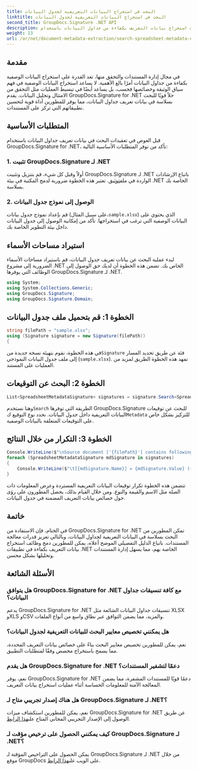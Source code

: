 ```yaml
---
title: البحث في استخراج البيانات التعريفية لجدول البيانات
linktitle: البحث في استخراج البيانات التعريفية لجدول البيانات
second_title: GroupDocs.Signature .NET API
description: يمكنك استخراج بيانات التعريف بكفاءة من جداول البيانات باستخدام GroupDocs.Signature لـ .NET. تعزيز إدارة الوثائق وتحليلها دون عناء.
weight: 13
url: /ar/net/document-metadata-extraction/search-spreadsheet-metadata-extraction/
---
```

## مقدمة
في مجال إدارة المستندات والتحقق منها، تعد القدرة على استخراج البيانات الوصفية بكفاءة من جداول البيانات أمرًا بالغ الأهمية. لا يساعد استخراج البيانات الوصفية في فهم سياق الوثيقة وخصائصها فحسب، بل يساعد أيضًا في تبسيط العمليات مثل التحقق من الامتثال وتحليل البيانات. يقدم GroupDocs.Signature for .NET حلاً قويًا للبحث بسلاسة في بيانات تعريف جداول البيانات، مما يوفر للمطورين أداة قوية لتحسين تطبيقاتهم التي تركز على المستندات.
## المتطلبات الأساسية
قبل الغوص في تعقيدات البحث في بيانات تعريف جداول البيانات باستخدام GroupDocs.Signature for .NET، تأكد من توفر المتطلبات الأساسية التالية:
### 1. تثبيت GroupDocs.Signature لـ .NET
 أولاً وقبل كل شيء، قم بتنزيل وتثبيت GroupDocs.Signature لـ .NET باتباع الإرشادات الواردة في ملف[توثيق](https://tutorials.groupdocs.com/signature/net/). تعتبر هذه الخطوة ضرورية لدمج المكتبة في بيئة .NET الخاصة بك بسلاسة.
### 2. الوصول إلى نموذج جدول البيانات
قم بإعداد نموذج جدول بيانات (على سبيل المثال،`sample.xlsx`) الذي يحتوي على البيانات الوصفية التي ترغب في استخراجها. تأكد من إمكانية الوصول إلى جدول البيانات داخل بيئة التطوير الخاصة بك.

## استيراد مساحات الأسماء
لبدء عملية البحث عن بيانات تعريف جدول البيانات، قم باستيراد مساحات الأسماء الضرورية إلى مشروع .NET الخاص بك. تضمن هذه الخطوة أن لديك حق الوصول إلى الوظائف التي يوفرها GroupDocs.Signature لـ .NET.

```csharp
using System;
using System.Collections.Generic;
using GroupDocs.Signature;
using GroupDocs.Signature.Domain;
```
## الخطوة 1: قم بتحميل ملف جدول البيانات
```csharp
string filePath = "sample.xlsx";
using (Signature signature = new Signature(filePath))
{
```
 في هذه الخطوة، نقوم بتهيئة نسخة جديدة من`Signature` فئة عن طريق تحديد المسار إلى ملف جدول البيانات النموذجي (`sample.xlsx`). تمهد هذه الخطوة الطريق لمزيد من العمليات على المستند.
## الخطوة 2: البحث عن التوقيعات
```csharp
List<SpreadsheetMetadataSignature> signatures = signature.Search<SpreadsheetMetadataSignature>(SignatureType.Metadata);
```
 وهنا نستخدم`Search` الطريقة التي توفرها GroupDocs.Signature للبحث عن توقيعات البيانات التعريفية داخل جدول البيانات. نحدد نوع التوقيع ك`Metadata` للتركيز بشكل خاص على التوقيعات المتعلقة بالبيانات الوصفية.
## الخطوة 3: التكرار من خلال النتائج
```csharp
Console.WriteLine($"\nSource document ['{filePath}'] contains following signatures.");
foreach (SpreadsheetMetadataSignature mdSignature in signatures)
{
    Console.WriteLine($"\t[{mdSignature.Name}] = {mdSignature.Value} ({mdSignature.Type})");
}
```
تتضمن هذه الخطوة تكرار توقيعات البيانات التعريفية المستردة وعرض المعلومات ذات الصلة مثل الاسم والقيمة والنوع. ومن خلال القيام بذلك، يحصل المطورون على رؤى حول خصائص بيانات التعريف المضمنة في جدول البيانات.

## خاتمة
في الختام، فإن الاستفادة من GroupDocs.Signature for .NET تمكن المطورين من البحث بسلاسة في البيانات التعريفية لجداول البيانات، وبالتالي تعزيز قدرات معالجة المستندات. باتباع الدليل التفصيلي الموضح أعلاه، يمكن للمطورين دمج وظائف استخراج بيانات التعريف بكفاءة في تطبيقات .NET الخاصة بهم، مما يسهل إدارة المستندات وتحليلها بشكل محسن.
## الأسئلة الشائعة
### هل يتوافق GroupDocs.Signature for .NET مع كافة تنسيقات جداول البيانات؟
يدعم GroupDocs.Signature for .NET تنسيقات جداول البيانات الشائعة مثل XLSX وXLS وCSV والمزيد، مما يضمن التوافق عبر نطاق واسع من أنواع الملفات.
### هل يمكنني تخصيص معايير البحث للبيانات التعريفية لجدول البيانات؟
نعم، يمكن للمطورين تخصيص معايير البحث بناءً على خصائص بيانات التعريف المحددة، مما يسمح باستخراج مخصص وفقًا لمتطلبات التطبيق.
### هل يقدم GroupDocs.Signature for .NET دعمًا لتشفير المستندات؟
نعم، يوفر GroupDocs.Signature for .NET دعمًا قويًا للمستندات المشفرة، مما يضمن المعالجة الآمنة للمعلومات الحساسة أثناء عمليات استخراج بيانات التعريف.
### هل هناك إصدار تجريبي متاح لـ GroupDocs.Signature لـ .NET؟
 نعم، يمكن للمطورين استكشاف ميزات GroupDocs.Signature for .NET عن طريق الوصول إلى الإصدار التجريبي المجاني المتاح على[هذا الرابط](https://releases.groupdocs.com/).
### كيف يمكنني الحصول على ترخيص مؤقت لـ GroupDocs.Signature لـ .NET؟
 يمكن الحصول على التراخيص المؤقتة لـ GroupDocs.Signature لـ .NET من خلال موقع GroupDocs على الويب على[هذا الرابط](https://purchase.groupdocs.com/temporary-license/).
